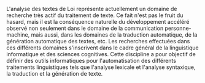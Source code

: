 L'analyse des textes de Loi représente actuellement un domaine de recherche très actif du traitement de texte. Ce fait n'est pas le fruit
du hasard, mais il est la conséquence naturelle du développement accéléré observé non seulement dans le domaine de la communication
personne-machine, mais aussi, dans les domaines de la traduction automatique, de la génération automatique des textes, etc.
Les recherches effectuées dans ces différents domaines s'inscrivent dans le cadre général de la linguistique informatique et des sciences
cognitives. Cette discipline a pour objectif de définir des outils informatiques pour l'automatisation des différents traitements
linguistiques tels que l'analyse lexicale et l'analyse syntaxique, la traduction et la génération de texte.
